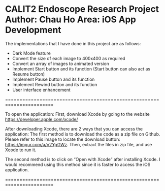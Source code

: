 CALIT2 Endoscope Research Project
Author: Chau Ho
Area: iOS App Development
=================================================

The implementations that I have done in this project are as follows:
- Dark Mode feature
- Convert the size of each image to 400x400 as required
- Convert an array of images to animated version
- Implement Start button and its function (Start button can also act as Resume button)
- Implement Pause button and its function
- Implement Rewind button and its function
- User interface enhancement

=======================================================================

To open the application:
First, download Xcode by going to the website https://developer.apple.com/xcode/

After downloading Xcode, there are 2 ways that you can access the application:
The first method is to download the code as a zip file on Github. Please refer to this image to locate the download button: https://imgur.com/a/n2YgGWz. Then, extract the files in zip file, and use Xcode to run it.

The second method is to click on “Open with Xcode” after installing Xcode. I would recommend using this method since it is faster to access the iOS application.

=======================================================================
